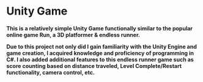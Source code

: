 # Unity Game
<h4>This is a relatively simple Unity Game functionally similar to the popular online game Run, a 3D platformer & endless runner.

Due to this project not only did I gain familiarity with the Unity Engine and game creation, I acquired 
knowledge and proficiency of programming in C#. I also added additional features to this endless runner game
such as score counting based on distance traveled, Level Complete/Restart functionality, camera control, etc.</h4>
